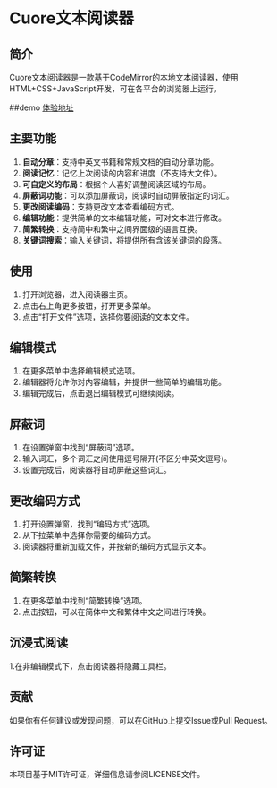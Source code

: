 # Cuore文本阅读器

## 简介
Cuore文本阅读器是一款基于CodeMirror的本地文本阅读器，使用HTML+CSS+JavaScript开发，可在各平台的浏览器上运行。

##demo
[体验地址](https://cuorereader.netlify.app/)

## 主要功能
1. **自动分章**：支持中英文书籍和常规文档的自动分章功能。
2. **阅读记忆**：记忆上次阅读的内容和进度（不支持大文件）。
3. **可自定义的布局**：根据个人喜好调整阅读区域的布局。
4. **屏蔽词功能**：可以添加屏蔽词，阅读时自动屏蔽指定的词汇。
5. **更改阅读编码**：支持更改文本查看编码方式。
6. **编辑功能**：提供简单的文本编辑功能，可对文本进行修改。
7. **简繁转换**：支持简中和繁中之间界面级的语言互换。
8. **关键词搜索**：输入关键词，将提供所有含该关键词的段落。

## 使用
1. 打开浏览器，进入阅读器主页。
2. 点击右上角更多按钮，打开更多菜单。
3. 点击“打开文件”选项，选择你要阅读的文本文件。

## 编辑模式
1. 在更多菜单中选择编辑模式选项。
2. 编辑器将允许你对内容编辑，并提供一些简单的编辑功能。
3. 编辑完成后，点击退出编辑模式可继续阅读。

## 屏蔽词
1. 在设置弹窗中找到“屏蔽词”选项。
2. 输入词汇，多个词汇之间使用逗号隔开(不区分中英文逗号)。
3. 设置完成后，阅读器将自动屏蔽这些词汇。

## 更改编码方式
1. 打开设置弹窗，找到“编码方式”选项。
2. 从下拉菜单中选择你需要的编码方式。
3. 阅读器将重新加载文件，并按新的编码方式显示文本。

## 简繁转换
1. 在更多菜单中找到“简繁转换”选项。
2. 点击按钮，可以在简体中文和繁体中文之间进行转换。

## 沉浸式阅读
1.在非编辑模式下，点击阅读器将隐藏工具栏。

## 贡献
如果你有任何建议或发现问题，可以在GitHub上提交Issue或Pull Request。

## 许可证
本项目基于MIT许可证，详细信息请参阅LICENSE文件。

